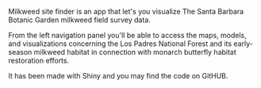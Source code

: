 Milkweed site finder is an app that let's you visualize The Santa Barbara Botanic Garden milkweed field survey data.

From the left navigation panel you'll be able to access the maps, models, and visualizations concerning the Los Padres National Forest and its early-season milkweed habitat in connection with monarch butterfly habitat restoration efforts.

It has been made with Shiny and you may find the code on GitHUB.